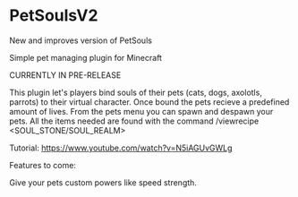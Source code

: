 # PetSoulsV2
New and improves version of PetSouls

Simple pet managing plugin for Minecraft

CURRENTLY IN PRE-RELEASE

This plugin let's players bind souls of their pets (cats, dogs, axolotls, parrots) to their virtual character. Once bound the pets recieve a predefined amount of lives. From the pets menu you can spawn and despawn your pets. All the items needed are found with the command /viewrecipe <SOUL_STONE/SOUL_REALM>

Tutorial: https://www.youtube.com/watch?v=N5iAGUvGWLg

Features to come:

Give your pets custom powers like speed strength.
